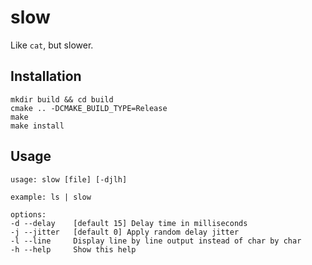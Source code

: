 # slow

Like `cat`, but slower.

## Installation

```
mkdir build && cd build
cmake .. -DCMAKE_BUILD_TYPE=Release
make
make install
```

## Usage

```
usage: slow [file] [-djlh]

example: ls | slow

options:
-d --delay    [default 15] Delay time in milliseconds
-j --jitter   [default 0] Apply random delay jitter
-l --line     Display line by line output instead of char by char
-h --help     Show this help
```
